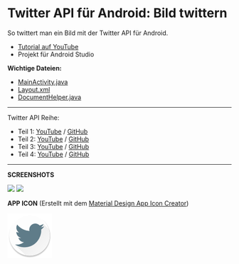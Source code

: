 # Twitter API für Android: Bild twittern
So twittert man ein Bild mit der Twitter API für Android.

- <a href="https://youtu.be/Dw1MJL17x24" target="_blank" >Tutorial auf YouTube</a>
- Projekt für Android Studio

<b>Wichtige Dateien:</b>
- [MainActivity.java](https://github.com/derAndroidPro/Twitter-API_Tweet_Image_Tutorial/blob/master/app/src/main/java/derandroidpro/de/twitter/api/tutorial/MainActivity.java)
- [Layout.xml](/app/src/main/res/layout/activity_main.xml)
- [DocumentHelper.java](https://github.com/derAndroidPro/Twitter-API_Tweet_Image_Tutorial/blob/master/app/src/main/java/derandroidpro/de/twitter/api/tutorial/DocumentHelper.java)

---
Twitter API Reihe:
- Teil 1: [YouTube](https://www.youtube.com/watch?v=8Rv3IrCAKs8) / [GitHub](https://github.com/derAndroidPro/Twitter-API_SignInTutorial)
- Teil 2: [YouTube](https://www.youtube.com/watch?v=TAYlSVEAmRc) / [GitHub](https://github.com/derAndroidPro/TwitterAPI_Tweet_Text_Tutorial)
- Teil 3: [YouTube](https://www.youtube.com/watch?v=Dw1MJL17x24) / [GitHub](https://github.com/derAndroidPro/Twitter-API_Tweet_Image_Tutorial)
- Teil 4: [YouTube](https://www.youtube.com/watch?v=KhH1kZOoO_Y) / [GitHub](https://github.com/derAndroidPro/Twitter-API_Display_Tweet)

---


<b>SCREENSHOTS</b>

<img src="https://github.com/derAndroidPro/Twitter-API_Tweet_Image_Tutorial/blob/master/Screenshot_20160327-213248.png" height="500px" />
<img src="https://github.com/derAndroidPro/Twitter-API_Tweet_Image_Tutorial/blob/master/Screenshot_20160327-213346.png" height="500px" />


<b>APP ICON</b> (Erstellt mit dem <a href="http://romannurik.github.io/AndroidAssetStudio/icons-launcher.html" target="_blank" >Material Design App Icon Creator</a>)

<img src="/app/src/main/res/mipmap-xxxhdpi/ic_launcher.png" height="100px" />
